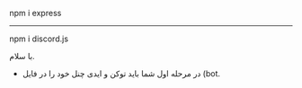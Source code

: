 npm i express  
_____________
npm i discord.js 

با سلام.
- در مرحله اول شما باید توکن و ایدی چنل خود را در فایل (bot.
